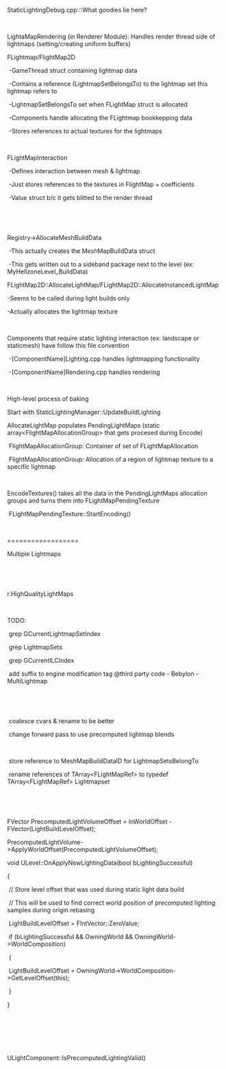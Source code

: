 StaticLightingDebug.cpp:::What goodies lie here?

 

LightaMapRendering (in Renderer Module): Handles render thread side of lightmaps (setting/creating uniform buffers)

FLightmap/FlightMap2D

​	-GameThread struct containing lightmap data

​	-Contains a reference (LightmapSetBelongsTo) to the lightmap set this lightmap refers to

​	-LightmapSetBelongsTo set when FLightMap struct is allocated

​	-Components handle allocating the FLightmap bookkepping data

​	-Stores references to actual textures for the lightmaps

 

FLightMapInteraction

​	-Defines interaction between mesh & lightmap

​	-Just stores references to the textures in FlightMap + coefficients

​	-Value struct b/c it gets blitted to the render thread

 

 

Registry-&gt;AllocateMeshBuildData

​	-This actually creates the MeshMapBuildData struct

​	-This gets written out to a sideband package next to the level (ex: MyHellzoneLevel\_BuildData)

FLightMap2D::AllocateLightMap/FLightMap2D::AllocateInstancedLightMap

-Seems to be called during light builds only

-Actually allocates the lightmap texture

 

Components that require static lighting interaction (ex: landscape or staticmesh) have follow this file convention

​	-\[ComponentName\]Lighting.cpp handles lightmapping functionality

​	-\[ComponentName\]Rendering.cpp handles rendering

 

High-level process of baking

Start with StaticLightingManager::UpdateBuildLighting

AllocateLightMap populates PendingLightMaps (static array&lt;FlightMapAllocationGroup&gt; that gets procesed during Encode)

​	FlightMapAllocationGroup: Container of set of FLightMapAllocation

​	FlightMapAllocationGroup: Allocation of a region of lightmap texture to a specific lightmap

 

EncodeTextures() takes all the data in the PendingLightMaps allocation groups and turns them into FLightMapPendingTexture

​	FLightMapPendingTexture::StartEncoding()

  

==================

Multiple Lightmaps

 

 

r.HighQualityLightMaps

 



TODO:

​	grep GCurrentLightmapSetIndex

​	grep LightmapSets

​	grep GCurrentILCIndex

​	add suffix to engine modification tag @third party code - Bebylon - MultiLightmap

 

 

​	coalesce cvars & rename to be better

​	change forward pass to use precomputed lightmap blends

 

​	store reference to MeshMapBuildDataID for LightmapSetsBelongTo

​	rename references of TArray&lt;FLightMapRef&gt; to typedef TArray&lt;FLightMapRef&gt; Lightmapset

 

 

FVector PrecomputedLightVolumeOffset = InWorldOffset - FVector(LightBuildLevelOffset);

PrecomputedLightVolume-&gt;ApplyWorldOffset(PrecomputedLightVolumeOffset);

void ULevel::OnApplyNewLightingData(bool bLightingSuccessful)

{

​	// Store level offset that was used during static light data build

​	// This will be used to find correct world position of precomputed lighting samples during origin rebasing

​	LightBuildLevelOffset = FIntVector::ZeroValue;

​	if (bLightingSuccessful && OwningWorld && OwningWorld-&gt;WorldComposition)

​	{

​	LightBuildLevelOffset = OwningWorld-&gt;WorldComposition-&gt;GetLevelOffset(this);

​	}

}

 

 

 

ULightComponent::IsPrecomputedLightingValid()
